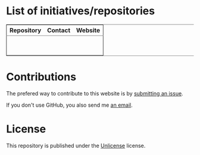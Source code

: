 

# List of initiatives/repositories

<table border="2" cellspacing="0" cellpadding="6" rules="groups" frame="hsides">


<colgroup>
<col  class="org-left" />

<col  class="org-left" />

<col  class="org-left" />
</colgroup>
<thead>
<tr>
<th scope="col" class="org-left">Repository</th>
<th scope="col" class="org-left">Contact</th>
<th scope="col" class="org-left">Website</th>
</tr>
</thead>

<tbody>
<tr>
<td class="org-left"><https://github.com/opencovid19-fr/dashboard></td>
<td class="org-left">&#xa0;</td>
<td class="org-left"><https://veille-coronavirus.fr/></td>
</tr>


<tr>
<td class="org-left"><https://github.com/co-demos/covid-viz></td>
<td class="org-left">&#xa0;</td>
<td class="org-left">&#xa0;</td>
</tr>
</tbody>
</table>


# Contributions

The prefered way to contribute to this website is by [submitting an issue](https://github.com/bzg/covid19-floss-initatives/issues/new).

If you don't use GitHub, you also send me [an email](mailto:bzg@bzg.fr).


# License

This repository is published under the [Unlicense](LICENSE) license.

